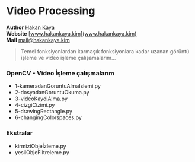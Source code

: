 # Video Processing


 **Author**     [Hakan Kaya](www.facebook.com/haknkayaa)        
 **Website**     [www.hakankaya.kim](www.hakankaya.kim)          
 **Mail**    [mail@hakankaya.kim](mailto:mail@hakankaya.kim)


> Temel fonksiyonlardan karmaşık fonksiyonlara kadar uzanan görüntü işleme
> ve video işleme çalışamalarım...

### OpenCV - Video İşleme  çalışmalarım

+ 1-kameradanGoruntuAlmaIslemi.py
+ 2-dosyadanGoruntuOkuma.py
+ 3-videoKaydiAlma.py
+ 4-cizgiCizimi.py
+ 5-drawingRectangle.py
+ 6-changingColorspaces.py


### Ekstralar

- kirmiziObjeİzleme.py 
- yesilObjeFiltreleme.py 

